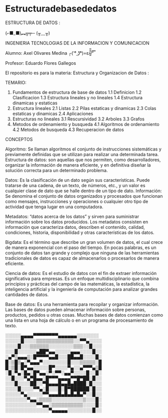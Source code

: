 # Estructuradebasededatos
ESTRUCTURA DE DATOS :

(⌐■_■)︻╦╤─ (╥﹏╥)

INGENIERIA TECNOLOGIAS DE LA INFORMACION Y COMUNICACION 

Alumno: Axel Olivares Medina 	┌( ͝° ͜ʖ͡°)=ε/̵͇̿̿/’̿’̿ ̿

Profesor: Eduardo Flores Gallegos

El repositorio es para la materia: Estructura y Organizacion de Datos :

TEMARIO:
1. Fundamentos de estructura de base de datos
1.1 Definicion
1.2 Clasificacion
1.3 Estructura lineales y no lineales
1.4 Estructura dinamicas y estaticas
2. Estructura lineales
2.1 Listas
2.2 Pilas estaticas y dinamicas
2.3 Colas estaticas y dinamicas
2.4 Aplicaciones
3. Estructuras no lineales
3.1 Rescursividad
3.2 Arboles
3.3 Grafos
4. Metodos de ordenamiento y busqueda
4.1 Algoritmos de ordenamiento
4.2 Metodos de busqueda
4.3 Recuperacion de datos
   
CONCEPTOS 

Algoritmo: Se llaman algoritmos el conjunto de instrucciones sistemáticas y previamente definidas que se utilizan para realizar una determinada tarea. Estructura de datos: son aquellas que nos permiten, como desarrolladores, organizar la información de manera eficiente, y en definitiva diseñar la solución correcta para un determinado problema.


Datos: Es la clasificación de un dato según sus características. Puede tratarse de una cadena, de un texto, de números, etc., y un valor es cualquier clase de dato que se halle dentro de un tipo de dato. Información: Se denomina el conjunto de datos organizados y procesados que funcionan como mensajes, instrucciones y operaciones o cualquier otro tipo de actividad que tenga lugar en una computadora.


Metadatos: “datos acerca de los datos” y sirven para suministrar información sobre los datos producidos. Los metadatos consisten en información que caracteriza datos, describen el contenido, calidad, condiciones, historia, disponibilidad y otras características de los datos.


Bigdata: Es el término que describe un gran volumen de datos, el cual crece de manera exponencial con el paso del tiempo. En pocas palabras, es un conjunto de datos tan grande y complejo que ninguna de las herramientas tradicionales de datos es capaz de almacenarlos o procesarlos de manera eficiente.


Ciencia de datos: Es el estudio de datos con el fin de extraer información significativa para empresas. Es un enfoque multidisciplinario que combina principios y prácticas del campo de las matemáticas, la estadística, la inteligencia artificial y la ingeniería de computación para analizar grandes cantidades de datos.


Base de datos: Es una herramienta para recopilar y organizar información. Las bases de datos pueden almacenar información sobre personas, productos, pedidos u otras cosas. Muchas bases de datos comienzan como una lista en una hoja de cálculo o en un programa de procesamiento de texto.


░░░░░▄▄▄▄▀▀▀▀▀▀▀▀▄▄▄▄▄▄░░░░░░░
░░░░░█░░░░▒▒▒▒▒▒▒▒▒▒▒▒░░▀▀▄░░░░
░░░░█░░░▒▒▒▒▒▒░░░░░░░░▒▒▒░░█░░░
░░░█░░░░░░▄██▀▄▄░░░░░▄▄▄░░░░█░░
░▄▀▒▄▄▄▒░█▀▀▀▀▄▄█░░░██▄▄█░░░░█░
█░▒█▒▄░▀▄▄▄▀░░░░░░░░█░░░▒▒▒▒▒░█
█░▒█░█▀▄▄░░░░░█▀░░░░▀▄░░▄▀▀▀▄▒█
░█░▀▄░█▄░█▀▄▄░▀░▀▀░▄▄▀░░░░█░░█░
░░█░░░▀▄▀█▄▄░█▀▀▀▄▄▄▄▀▀█▀██░█░░
░░░█░░░░██░░▀█▄▄▄█▄▄█▄████░█░░░
░░░░█░░░░▀▀▄░█░░░█░█▀██████░█░░
░░░░░▀▄░░░░░▀▀▄▄▄█▄█▄█▄█▄▀░░█░░
░░░░░░░▀▄▄░▒▒▒▒░░░░░░░░░░▒░░░█░
░░░░░░░░░░▀▀▄▄░▒▒▒▒▒▒▒▒▒▒░░░░█░
░░░░░░░░░░░░░░▀▄▄▄▄▄░░░░░░░░█░░


⠀⠀⠀⠀
